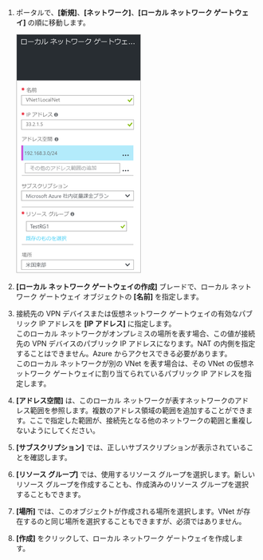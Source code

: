 1. ポータルで、**[新規]**、**[ネットワーク]**、**[ローカル ネットワーク ゲートウェイ]** の順に移動します。

	![create local network gateway](./media/vpn-gateway-add-lng-rm-portal-include/addlng250.png)

2. **[ローカル ネットワーク ゲートウェイの作成]** ブレードで、ローカル ネットワーク ゲートウェイ オブジェクトの **[名前]** を指定します。
 
3. 接続先の VPN デバイスまたは仮想ネットワーク ゲートウェイの有効なパブリック IP アドレスを **[IP アドレス]** に指定します。<br>このローカル ネットワークがオンプレミスの場所を表す場合、この値が接続先の VPN デバイスのパブリック IP アドレスになります。NAT の内側を指定することはできません。Azure からアクセスできる必要があります。<br>このローカル ネットワークが別の VNet を表す場合は、その VNet の仮想ネットワーク ゲートウェイに割り当てられているパブリック IP アドレスを指定します。<br>

4. **[アドレス空間]** は、このローカル ネットワークが表すネットワークのアドレス範囲を参照します。複数のアドレス領域の範囲を追加することができます。ここで指定した範囲が、接続先となる他のネットワークの範囲と重複しないようにしてください。
 
5. **[サブスクリプション]** では、正しいサブスクリプションが表示されていることを確認します。

6. **[リソース グループ]** では、使用するリソース グループを選択します。新しいリソース グループを作成することも、作成済みのリソース グループを選択することもできます。

7. **[場所]** では、このオブジェクトが作成される場所を選択します。VNet が存在するのと同じ場所を選択することもできますが、必須ではありません。

8. **[作成]** をクリックして、ローカル ネットワーク ゲートウェイを作成します。

<!---------HONumber=AcomDC_0810_2016-->
